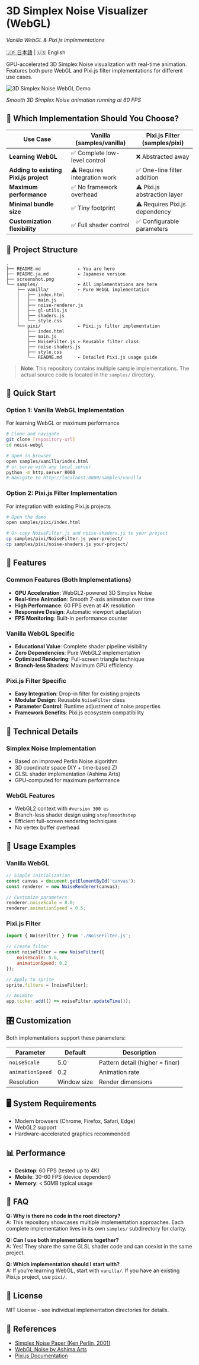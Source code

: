 # 3D Simplex Noise Visualizer (WebGL)
*Vanilla WebGL & Pixi.js implementations*

[🇯🇵 日本語](README.ja.md) | 🇺🇸 English

GPU-accelerated 3D Simplex Noise visualization with real-time animation. Features both pure WebGL and Pixi.js filter implementations for different use cases.

![3D Simplex Noise WebGL Demo](screenshot.png)

*Smooth 3D Simplex Noise animation running at 60 FPS*

## 🎯 Which Implementation Should You Choose?

| Use Case | Vanilla (samples/vanilla) | Pixi.js Filter (samples/pixi) |
|----------|--------------------------|--------------------------------|
| **Learning WebGL** | ✅ Complete low-level control | ❌ Abstracted away |
| **Adding to existing Pixi.js project** | ⚠️ Requires integration work | ✅ One-line filter addition |
| **Maximum performance** | ✅ No framework overhead | ⚠️ Pixi.js abstraction layer |
| **Minimal bundle size** | ✅ Tiny footprint | ⚠️ Requires Pixi.js dependency |
| **Customization flexibility** | ✅ Full shader control | ✅ Configurable parameters |

## 📁 Project Structure

```
.
├── README.md              ← You are here
├── README.ja.md           ← Japanese version
├── screenshot.png
└── samples/               ← All implementations are here
    ├── vanilla/           ← Pure WebGL implementation
    │   ├── index.html
    │   ├── main.js
    │   ├── noise-renderer.js
    │   ├── gl-utils.js
    │   ├── shaders.js
    │   └── style.css
    └── pixi/              ← Pixi.js filter implementation
        ├── index.html
        ├── main.js
        ├── NoiseFilter.js ← Reusable filter class
        ├── noise-shaders.js
        ├── style.css
        └── README.md      ← Detailed Pixi.js usage guide
```

> **Note**: This repository contains multiple sample implementations. The actual source code is located in the `samples/` directory.

## 🚀 Quick Start

### Option 1: Vanilla WebGL Implementation
For learning WebGL or maximum performance

```bash
# Clone and navigate
git clone [repository-url]
cd noise-webgl

# Open in browser
open samples/vanilla/index.html
# or serve with any local server
python -m http.server 8000
# Navigate to http://localhost:8000/samples/vanilla
```

### Option 2: Pixi.js Filter Implementation
For integration with existing Pixi.js projects

```bash
# Open the demo
open samples/pixi/index.html

# Or copy NoiseFilter.js and noise-shaders.js to your project
cp samples/pixi/NoiseFilter.js your-project/
cp samples/pixi/noise-shaders.js your-project/
```

## 🎨 Features

### Common Features (Both Implementations)
- **GPU Acceleration**: WebGL2-powered 3D Simplex Noise
- **Real-time Animation**: Smooth Z-axis animation over time
- **High Performance**: 60 FPS even at 4K resolution
- **Responsive Design**: Automatic viewport adaptation
- **FPS Monitoring**: Built-in performance counter

### Vanilla WebGL Specific
- **Educational Value**: Complete shader pipeline visibility
- **Zero Dependencies**: Pure WebGL2 implementation
- **Optimized Rendering**: Full-screen triangle technique
- **Branch-less Shaders**: Maximum GPU efficiency

### Pixi.js Filter Specific
- **Easy Integration**: Drop-in filter for existing projects
- **Modular Design**: Reusable `NoiseFilter` class
- **Parameter Control**: Runtime adjustment of noise properties
- **Framework Benefits**: Pixi.js ecosystem compatibility

## 🔧 Technical Details

### Simplex Noise Implementation
- Based on improved Perlin Noise algorithm
- 3D coordinate space (XY + time-based Z)  
- GLSL shader implementation (Ashima Arts)
- GPU-computed for maximum performance

### WebGL Features
- WebGL2 context with `#version 300 es`
- Branch-less shader design using `step`/`smoothstep`
- Efficient full-screen rendering techniques
- No vertex buffer overhead

## 📖 Usage Examples

### Vanilla WebGL
```javascript
// Simple initialization
const canvas = document.getElementById('canvas');
const renderer = new NoiseRenderer(canvas);

// Customize parameters
renderer.noiseScale = 8.0;
renderer.animationSpeed = 0.5;
```

### Pixi.js Filter
```javascript
import { NoiseFilter } from './NoiseFilter.js';

// Create filter
const noiseFilter = new NoiseFilter({
    noiseScale: 5.0,
    animationSpeed: 0.2
});

// Apply to sprite
sprite.filters = [noiseFilter];

// Animate
app.ticker.add(() => noiseFilter.updateTime());
```

## 🎛️ Customization

Both implementations support these parameters:

| Parameter | Default | Description |
|-----------|---------|-------------|
| `noiseScale` | 5.0 | Pattern detail (higher = finer) |
| `animationSpeed` | 0.2 | Animation rate |
| Resolution | Window size | Render dimensions |

## 🖥️ System Requirements

- Modern browsers (Chrome, Firefox, Safari, Edge)
- WebGL2 support
- Hardware-accelerated graphics recommended

## 📊 Performance

- **Desktop**: 60 FPS (tested up to 4K)
- **Mobile**: 30-60 FPS (device dependent)
- **Memory**: < 50MB typical usage

## 🤔 FAQ

**Q: Why is there no code in the root directory?**  
A: This repository showcases multiple implementation approaches. Each complete implementation lives in its own `samples/` subdirectory for clarity.

**Q: Can I use both implementations together?**  
A: Yes! They share the same GLSL shader code and can coexist in the same project.

**Q: Which implementation should I start with?**  
A: If you're learning WebGL, start with `vanilla/`. If you have an existing Pixi.js project, use `pixi/`.

## 📄 License

MIT License - see individual implementation directories for details.

## 🔗 References

- [Simplex Noise Paper (Ken Perlin, 2001)](https://weber.itn.liu.se/~stegu/simplexnoise/simplexnoise.pdf)
- [WebGL Noise by Ashima Arts](https://github.com/ashima/webgl-noise)
- [Pixi.js Documentation](https://pixijs.com/)